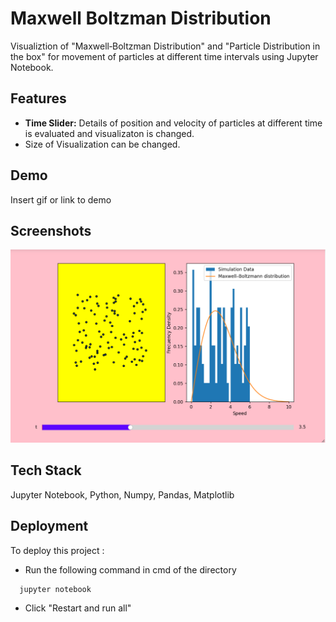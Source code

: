 
# Maxwell Boltzman Distribution

Visualiztion of "Maxwell‑Boltzman Distribution"
and "Particle Distribution in the box" for movement
of particles at different time intervals using Jupyter Notebook.


## Features

- **Time Slider:** Details of position
  and velocity of particles at different time is
  evaluated and visualizaton is changed.
- Size of Visualization can be changed.


## Demo

Insert gif or link to demo


## Screenshots

![App Screenshot](./github_images/ss.png)


## Tech Stack

Jupyter Notebook, Python, Numpy, Pandas, Matplotlib


## Deployment

To deploy this project :

- Run the following command in cmd of the directory
```bash
  jupyter notebook
```
- Click "Restart and run all"
